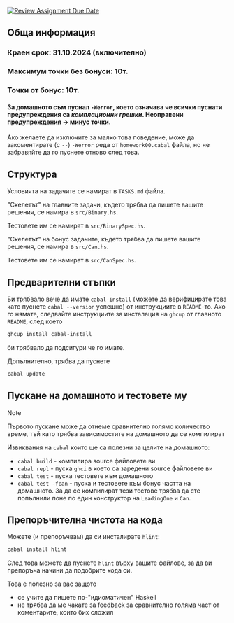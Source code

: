 [![Review Assignment Due Date](https://classroom.github.com/assets/deadline-readme-button-22041afd0340ce965d47ae6ef1cefeee28c7c493a6346c4f15d667ab976d596c.svg)](https://classroom.github.com/a/EdyDChw0)
## Обща информация

### Краен срок: 31.10.2024 (включително)

### Максимум точки без бонуси: 10т.

### Точки от бонус: 10т.

#### За домашното съм пуснал `-Werror`, което означава че всички пуснати предупреждения са _комплационни грешки_. Неоправени предупреждения -> минус точки.

Ако желаете да изключите за малко това поведение, може да закоментирате (с `--`) `-Werror` реда от `homework00.cabal` файла,
но не забравяйте да го пуснете отново след това.

## Структура

Условията на задачите се намират в `TASKS.md` файла.

"Скелетът" на главните задачи, където трябва да пишете вашите решения, се намира в `src/Binary.hs`.

Тестовете им се намират в `src/BinarySpec.hs`.

"Скелетът" на бонус задачите, където трябва да пишете вашите решения, се намира в `src/Can.hs`.

Тестовете им се намират в `src/CanSpec.hs`.

## Предварителни стъпки

Би трябвало вече да имате `cabal-install` (можете да верифицирате това като пуснете `cabal --version` успешно) от инструкциите в `README`-то.
Ако го нямате, следвайте инструкциите за инсталация на `ghcup` от главното `README`, след което

```bash
ghcup install cabal-install
```
би трябвало да подсигури че го имате.

Допълнително, трябва да пуснете

```bash
cabal update
```

## Пускане на домашното и тестовете му

> [!NOTE]
> Първото пускане може да отнеме сравнително голямо количество време, тъй като трябва зависимостите на домашното да се компилират

Извиквания на `cabal` които ще са полезни за целите на домашното:

* `cabal build` - компилира source файловете ви
* `cabal repl` - пуска `ghci` в което са заредени source файловете ви
* `cabal test` - пуска тестовете към домашното
* `cabal test -fcan` - пуска и тестовете към бонус частта на домашното.
    За да се компилират тези тестове трябва да сте попълнили поне по един конструктор на `LeadingOne` и `Can`.

## Препоръчителна чистота на кода

Можете (и препоръчвам) да си инсталирате `hlint`:

```bash
cabal install hlint
```

След това можете да пуснете `hlint` върху вашите файлове,
за да ви препоръча начини да подобрите кода си.

Това е полезно за вас защото

* се учите да пишете по-"идиоматичен" Haskell
* не трябва да ме чакате за feedback за сравнително голяма част от коментарите, които бих сложил
